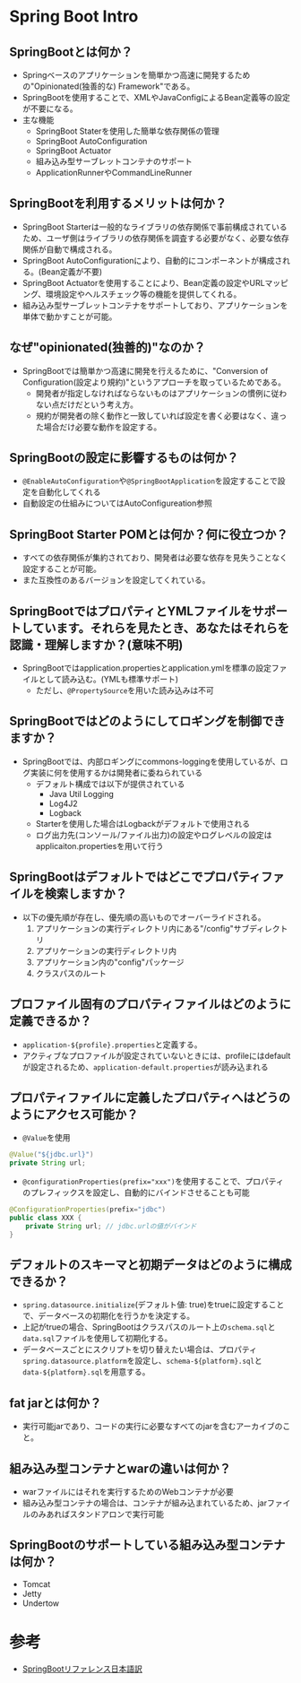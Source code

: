 # Spring Boot Intro
## SpringBootとは何か？
* Springベースのアプリケーションを簡単かつ高速に開発するための"Opinionated(独善的な) Framework"である。
* SpringBootを使用することで、XMLやJavaConfigによるBean定義等の設定が不要になる。
* 主な機能
    * SpringBoot Staterを使用した簡単な依存関係の管理
    * SpringBoot AutoConfiguration
    * SpringBoot Actuator
    * 組み込み型サーブレットコンテナのサポート
    * ApplicationRunnerやCommandLineRunner

## SpringBootを利用するメリットは何か？
* SpringBoot Starterは一般的なライブラリの依存関係で事前構成されているため、ユーザ側はライブラリの依存関係を調査する必要がなく、必要な依存関係が自動で構成される。
* SpringBoot AutoConfigurationにより、自動的にコンポーネントが構成される。(Bean定義が不要)
* SpringBoot Actuatorを使用することにより、Bean定義の設定やURLマッピング、環境設定やヘルスチェック等の機能を提供してくれる。
* 組み込み型サーブレットコンテナをサポートしており、アプリケーションを単体で動かすことが可能。

## なぜ"opinionated(独善的)"なのか？
* SpringBootでは簡単かつ高速に開発を行えるために、"Conversion of Configuration(設定より規約)"というアプローチを取っているためである。
    * 開発者が指定しなければならないものはアプリケーションの慣例に従わない点だけだという考え方。
    * 規約が開発者の除く動作と一致していれば設定を書く必要はなく、違った場合だけ必要な動作を設定する。

## SpringBootの設定に影響するものは何か？
* `@EnableAutoConfiguration`や`@SpringBootApplication`を設定することで設定を自動化してくれる
* 自動設定の仕組みについてはAutoConfigureation参照

## SpringBoot Starter POMとは何か？何に役立つか？
* すべての依存関係が集約されており、開発者は必要な依存を見失うことなく設定することが可能。
* また互換性のあるバージョンを設定してくれている。

## SpringBootではプロパティとYMLファイルをサポートしています。それらを見たとき、あなたはそれらを認識・理解しますか？(意味不明)
* SpringBootではapplication.propertiesとapplication.ymlを標準の設定ファイルとして読み込む。(YMLも標準サポート)
    * ただし、`@PropertySource`を用いた読み込みは不可

## SpringBootではどのようにしてロギングを制御できますか？
* SpringBootでは、内部ロギングにcommons-loggingを使用しているが、ログ実装に何を使用するかは開発者に委ねられている
    * デフォルト構成では以下が提供されている
        * Java Util Logging
        * Log4J2
        * Logback
    * Starterを使用した場合はLogbackがデフォルトで使用される
    * ログ出力先(コンソール/ファイル出力)の設定やログレベルの設定はapplicaiton.propertiesを用いて行う

## SpringBootはデフォルトではどこでプロパティファイルを検索しますか？
* 以下の優先順が存在し、優先順の高いものでオーバーライドされる。
    1. アプリケーションの実行ディレクトリ内にある"/config"サブディレクトリ
    1. アプリケーションの実行ディレクトリ内
    1. アプリケーション内の"config"パッケージ
    1. クラスパスのルート

## プロファイル固有のプロパティファイルはどのように定義できるか？
* `application-${profile}.properties`と定義する。
* アクティブなプロファイルが設定されていないときには、profileにはdefaultが設定されるため、`application-default.properties`が読み込まれる

## プロパティファイルに定義したプロパティへはどうのようにアクセス可能か？
* `@Value`を使用

```java
@Value("${jdbc.url}")
private String url;
```

* `@configurationProperties(prefix="xxx")`を使用することで、プロパティのプレフィックスを設定し、自動的にバインドさせることも可能

```java
@ConfigurationProperties(prefix="jdbc")
public class XXX {
    private String url; // jdbc.urlの値がバインド
}
```

## デフォルトのスキーマと初期データはどのように構成できるか？
* `spring.datasource.initialize`(デフォルト値: true)をtrueに設定することで、データベースの初期化を行うかを決定する。
* 上記がtrueの場合、SpringBootはクラスパスのルート上の`schema.sql`と`data.sql`ファイルを使用して初期化する。
* データベースごとにスクリプトを切り替えたい場合は、プロパティ`spring.datasource.platform`を設定し、`schema-${platform}.sql`と`data-${platform}.sql`を用意する。

## fat jarとは何か？
* 実行可能jarであり、コードの実行に必要なすべてのjarを含むアーカイブのこと。

## 組み込み型コンテナとwarの違いは何か？
* warファイルにはそれを実行するためのWebコンテナが必要
* 組み込み型コンテナの場合は、コンテナが組み込まれているため、jarファイルのみあればスタンドアロンで実行可能

## SpringBootのサポートしている組み込み型コンテナは何か？
* Tomcat
* Jetty
* Undertow

# 参考
* [SpringBootリファレンス日本語訳](https://spring.pleiades.io/spring-boot/docs/2.1.11.RELEASE/reference/html/)
